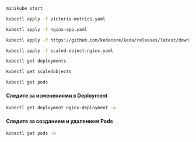 ```bash
minikube start
```

```bash
kubectl apply -f victoria-metrics.yaml
```

```bash
kubectl apply -f nginx-app.yaml
```

```bash
kubectl apply -f https://github.com/kedacore/keda/releases/latest/download/keda-latest-kubectl.yaml
```

```bash
kubectl apply -f scaled-object-nginx.yaml
```

```bash
kubectl get deployments

kubectl get scaledobjects

kubectl get pods
```

####  Следите за изменениями в Deployment
```bash
kubectl get deployment nginx-deployment -w
```
####  Следите за созданием и удалением Pods
```bash
kubectl get pods -w
```
